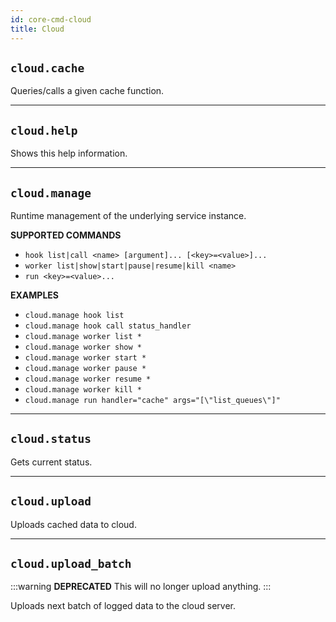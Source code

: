 ```yaml
---
id: core-cmd-cloud
title: Cloud
---
```


## `cloud.cache`

Queries/calls a given cache function.


----
## `cloud.help`

Shows this help information.


----
## `cloud.manage`

Runtime management of the underlying service instance.


**SUPPORTED COMMANDS**

  - `hook list|call <name> [argument]... [<key>=<value>]...`
  - `worker list|show|start|pause|resume|kill <name>`
  - `run <key>=<value>...`


**EXAMPLES**

  - `cloud.manage hook list`
  - `cloud.manage hook call status_handler`
  - `cloud.manage worker list *`
  - `cloud.manage worker show *`
  - `cloud.manage worker start *`
  - `cloud.manage worker pause *`
  - `cloud.manage worker resume *`
  - `cloud.manage worker kill *`
  - `cloud.manage run handler="cache" args="[\"list_queues\"]"`


----
## `cloud.status`

Gets current status.


----
## `cloud.upload`

Uploads cached data to cloud.


----
## `cloud.upload_batch`

:::warning
**DEPRECATED**
This will no longer upload anything.
:::

Uploads next batch of logged data to the cloud server.
